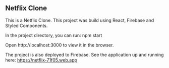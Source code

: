 ## Netflix Clone

This is a Netflix Clone. This project was build using React, Firebase and Styled Components.

In the project directory, you can run: npm start

Open http://localhost:3000 to view it in the browser.

The project is also deployed to Firebase. See the application up and running here: https://netflix-71f05.web.app
